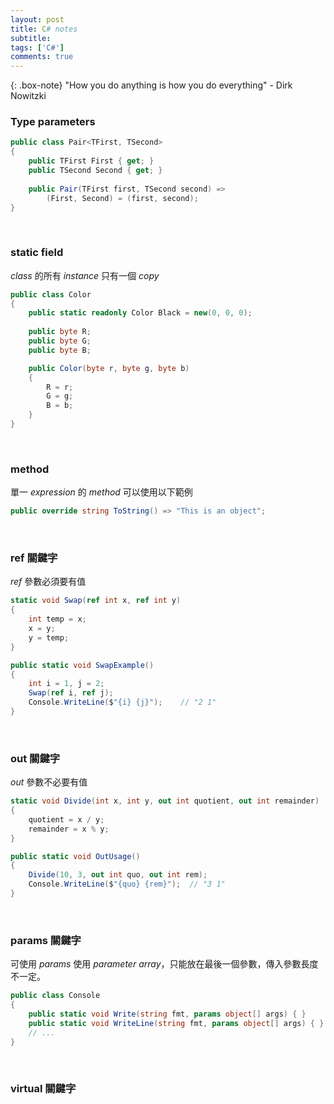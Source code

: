```yaml
---
layout: post
title: C# notes 
subtitle: 
tags: ['C#']
comments: true
---
```

{: .box-note}
"How you do anything is how you do everything" - Dirk Nowitzki

### Type parameters

```csharp
public class Pair<TFirst, TSecond>
{
    public TFirst First { get; }
    public TSecond Second { get; }
    
    public Pair(TFirst first, TSecond second) => 
        (First, Second) = (first, second);
}
```

<br/>

### static field

<i>class</i> 的所有 <i>instance</i> 只有一個 <i>copy</i>

```csharp
public class Color
{
    public static readonly Color Black = new(0, 0, 0);    
    
    public byte R;
    public byte G;
    public byte B;

    public Color(byte r, byte g, byte b)
    {
        R = r;
        G = g;
        B = b;
    }
}
```

<br/><i></i>

### method

單一 <i>expression</i> 的 <i>method</i> 可以使用以下範例

```csharp
public override string ToString() => "This is an object";
```

<br/><i></i>

### ref 關鍵字

<i>ref</i> 參數必須要有值

```csharp
static void Swap(ref int x, ref int y)
{
    int temp = x;
    x = y;
    y = temp;
}

public static void SwapExample()
{
    int i = 1, j = 2;
    Swap(ref i, ref j);
    Console.WriteLine($"{i} {j}");    // "2 1"
}
```

<br/><i></i>

### out 關鍵字

<i>out</i> 參數不必要有值

```csharp
static void Divide(int x, int y, out int quotient, out int remainder)
{
    quotient = x / y;
    remainder = x % y;
}

public static void OutUsage()
{
    Divide(10, 3, out int quo, out int rem);
    Console.WriteLine($"{quo} {rem}");	// "3 1"
}
```
<br/><i></i>

### params 關鍵字

可使用 <i>params</i> 使用 <i>parameter array</i>，只能放在最後一個參數，傳入參數長度不一定。

```csharp
public class Console
{
    public static void Write(string fmt, params object[] args) { }
    public static void WriteLine(string fmt, params object[] args) { }
    // ...
}
```

<br/><i></i>

### virtual 關鍵字


